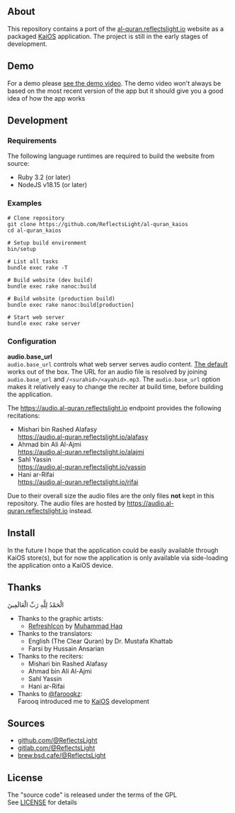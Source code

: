 ## About

This repository contains a port of the
[al-quran.reflectslight.io](https://al-quran.reflectslight.io)
website as a packaged
[KaiOS](https://www.kaiostech.com/)
application.
The project is still in the early stages of development.

## Demo

For a demo please [see the demo video](https://0x1eef.github.io/v/KaiOS_alquran_app.mp4).
The demo video won't always be based on the most recent version
of the app but it should give you a good idea of how the app works

## Development

### Requirements

The following language runtimes are required to build the website
from source:

* Ruby 3.2 (or later)
* NodeJS v18.15 (or later)


### Examples

    # Clone repository
    git clone https://github.com/ReflectsLight/al-quran_kaios
    cd al-quran_kaios

    # Setup build environment
    bin/setup

    # List all tasks
    bundle exec rake -T

    # Build website (dev build)
    bundle exec rake nanoc:build

    # Build website (production build)
    bundle exec rake nanoc:build[production]

    # Start web server
    bundle exec rake server

### Configuration

**audio.base_url** <br>
  `audio.base_url` controls what web server serves
	audio content.
[The default](https://audio.al-quran.reflectslight.io/rifai)
works out of the box. The URL for an audio file is
resolved by joining `audio.base_url` and
`/<surahid>/<ayahid>.mp3`. The `audio.base_url` option
makes it relatively easy to change the reciter
at build time, before building the application.

The https://audio.al-quran.reflectslight.io endpoint
provides the following recitations:

- Mishari bin Rashed Alafasy <br>
	https://audio.al-quran.reflectslight.io/alafasy
- Ahmad bin Ali Al-Ajmi <br>
	https://audio.al-quran.reflectslight.io/alajmi
- Sahl Yassin <br>
	https://audio.al-quran.reflectslight.io/yassin
- Hani ar-Rifai <br>
	https://audio.al-quran.reflectslight.io/rifai

Due to their overall size the audio files are the only
files **not** kept in this repository. The audio files
are hosted  by https://audio.al-quran.reflectslight.io
instead.

## Install

In the future I hope that the application could be easily available
through KaiOS store(s), but for now the application is only available
via side-loading the application onto a KaiOS device.

## Thanks

الْحَمْدُ لِلَّهِ رَبِّ الْعَالَمِينَ

* Thanks to the graphic artists:
    - [RefreshIcon](/src/js/components/Icon.tsx)
      by
      [Muhammad Haq](https://freeicons.io/profile/823)
* Thanks to the translators:
    - English (The Clear Quran) by Dr. Mustafa Khattab
    - Farsi by Hussain Ansarian
* Thanks to the reciters:
    - Mishari bin Rashed Alafasy
    - Ahmad bin Ali Al-Ajmi
    - Sahl Yassin
    - Hani ar-Rifai
* Thanks to [@farooqkz](https://github.com/farooqkz): <br>
  Farooq introduced me to [KaiOS](https://www.kaiostech.com/) development

## Sources

* [github.com/@ReflectsLight](https://github.com/ReflectsLight/al-quran_kaios)
* [gitlab.com/@ReflectsLight](https://gitlab.com/ReflectsLight/al-quran_kaios)
* [brew.bsd.cafe/@ReflectsLight](https://brew.bsd.cafe/ReflectsLight/al-quran_kaios)

## License

The "source code" is released under the terms of the GPL <br>
See [LICENSE](./share/al-quran.reflectslight.io/LICENSE) for details
